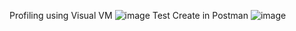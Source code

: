 Profiling using Visual VM
![image](https://github.com/Adpro-C4/microservice-katalog/assets/120009329/7b195051-16d6-47c6-9a89-a258b11f5a1d)
Test Create in Postman
![image](https://github.com/Adpro-C4/microservice-katalog/assets/120009329/fbcbe8a0-87b2-43bc-a28b-1f2b9ff12674)

